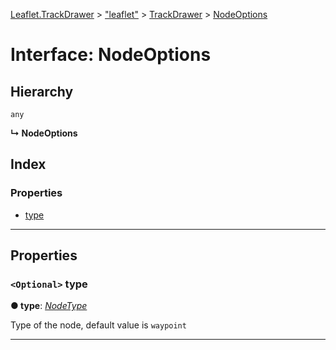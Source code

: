 [Leaflet.TrackDrawer](../README.md) > ["leaflet"](../modules/_leaflet_.md) > [TrackDrawer](../modules/_leaflet_.trackdrawer.md) > [NodeOptions](../interfaces/_leaflet_.trackdrawer.nodeoptions.md)

# Interface: NodeOptions

## Hierarchy

 `any`

**↳ NodeOptions**

## Index

### Properties

* [type](_leaflet_.trackdrawer.nodeoptions.md#type)

---

## Properties

<a id="type"></a>

### `<Optional>` type

**● type**: *[NodeType](../enums/_leaflet_.trackdrawer.nodetype.md)*

Type of the node, default value is `waypoint`

___

